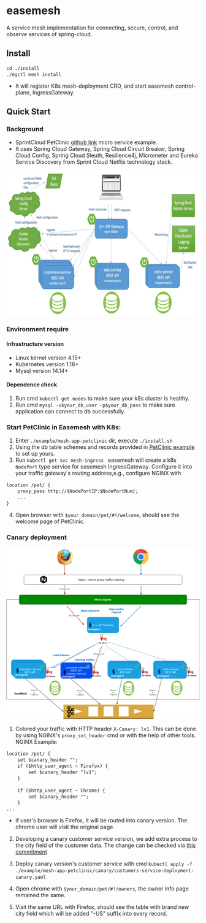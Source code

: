 # easemesh
A service mesh implementation for connecting, secure, control, and observe services of spring-cloud.

## Install 
```
cd ./install
./egctl mesh install
```
* It will register K8s mesh-deployment CRD, and start easemesh control-plane, IngressGateway. 

## Quick Start
### Background
* SprintCloud PetClinic  [github link](https://github.com/spring-petclinic/spring-petclinic-cloud) micro service example.
* It uses Spring Cloud Gateway, Spring Cloud Circuit Breaker, Spring Cloud Config, Spring Cloud Sleuth, Resilience4j, Micrometer and Eureka Service Discovery from Sprint Cloud Netflix technology stack.

![The topology of the spring-petclinic diagram](example/mesh-app-petclinic/backgroud/microservices-architecture-diagram.jpg)


### Environment require
#### Infrastructure version
* Linux kernel version 4.15+
* Kubernetes version 1.18+
* Mysql version 14.14+
####  Dependence check
1. Run cmd `kubectl get nodes` to make sure your k8s cluster is healthy. 
2. Run cmd `mysql -u$your_db_user -p$your_db_pass` to make sure application can connect to db successfully. 

### Start PetClinic in Easemesh with K8s:

1. Enter `./example/mesh-app-petclinic` dir, execute `./install.sh `
2. Using the db table schemes and records provided in [PetClinic example](https://github.com/spring-projects/spring-petclinic/tree/main/src/main/resources/db/mysql) to set up yours.
3. Run `kubectl get svc mesh-ingress `
easemesh will create a k8s `NodePort` type service for easemesh IngressGateway. Configure it into your traffic gateway's routing address,e.g., configure NGINX with
```
location /pet/ {
    proxy_pass http://$NodePortIP:$NodePortNum/;
    ...
}

```
4. Open browser with `$your_domain/pet/#!/welcome`, should see the welcome page of PetClinic. 

### Canary deployment

![EaseMesh Canary topology](example/mesh-app-petclinic/backgroud/canary-demo-diagram.png)

1. Colored your traffic with HTTP header `X-Canary: lv1`. This can be done by using NGINX's `proxy_set_header` cmd or with the help of other tools.
NGINX Example:
```
location /pet/ {
    set $canary_header "";
    if ($http_user_agent ~ Firefox) {
        set $canary_header "lv1";
    }

    if ($http_user_agent ~ Chrome) {
        set $canary_header "";
    }
...
```
* if user's browser is Firefox, it will be routed into canary version. The chrome user will visit the original page. 

2. Developing a canary customer service version, we add extra process to the city field of the customer data. The change can be checked via [this commitment](https://github.com/akwei/spring-petclinic-cloud/commit/3be54a2c7e63c955990cbc1e78dab029b516a3ec)

2. Deploy canary version's customer service with cmd `kubectl apply -f  ./example/mesh-app-petclinic/canary/customers-service-deployment-canary.yaml`
3. Open chrome with `$your_domain/pet/#!/owners`, the owner info page remained the same.
4. Visit the same URL with Firefox, should see the table with brand new city field which will be added "-US" suffix into every record. 
